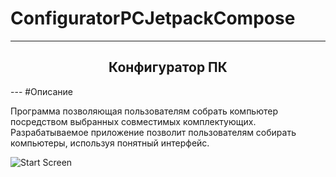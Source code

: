 # ConfiguratorPCJetpackCompose
---
<html>
<h2 align="center" > Конфигуратор ПК </h2>
</html>
---
#Описание

Программа позволяющая пользователям собрать компьютер посредством выбранных совместимых комплектующих. Разрабатываемое приложение 
позволит пользователям собирать компьютеры, используя понятный интерфейс.

![Start Screen](https://user-images.githubusercontent.com/96525915/195094016-39bd64eb-7cf7-491e-940f-b6267c150a9c.png)
